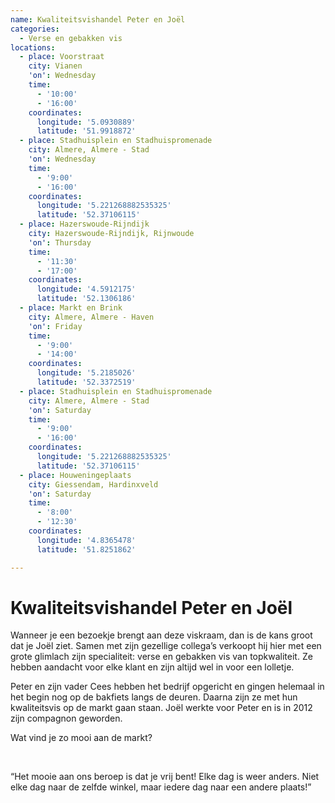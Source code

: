 ```yaml
---
name: Kwaliteitsvishandel Peter en Joël
categories:
  - Verse en gebakken vis
locations:
  - place: Voorstraat
    city: Vianen
    'on': Wednesday
    time:
      - '10:00'
      - '16:00'
    coordinates:
      longitude: '5.0930889'
      latitude: '51.9918872'
  - place: Stadhuisplein en Stadhuispromenade
    city: Almere, Almere - Stad
    'on': Wednesday
    time:
      - '9:00'
      - '16:00'
    coordinates:
      longitude: '5.221268882535325'
      latitude: '52.37106115'
  - place: Hazerswoude-Rijndijk
    city: Hazerswoude-Rijndijk, Rijnwoude
    'on': Thursday
    time:
      - '11:30'
      - '17:00'
    coordinates:
      longitude: '4.5912175'
      latitude: '52.1306186'
  - place: Markt en Brink
    city: Almere, Almere - Haven
    'on': Friday
    time:
      - '9:00'
      - '14:00'
    coordinates:
      longitude: '5.2185026'
      latitude: '52.3372519'
  - place: Stadhuisplein en Stadhuispromenade
    city: Almere, Almere - Stad
    'on': Saturday
    time:
      - '9:00'
      - '16:00'
    coordinates:
      longitude: '5.221268882535325'
      latitude: '52.37106115'
  - place: Houweningeplaats
    city: Giessendam, Hardinxveld
    'on': Saturday
    time:
      - '8:00'
      - '12:30'
    coordinates:
      longitude: '4.8365478'
      latitude: '51.8251862'

---
```


# Kwaliteitsvishandel Peter en Joël

Wanneer je een bezoekje brengt aan deze viskraam, dan is de kans groot dat je Joël ziet. Samen met zijn gezellige collega’s verkoopt hij hier met een grote glimlach zijn specialiteit: verse en gebakken vis van topkwaliteit. Ze hebben aandacht voor elke klant en zijn altijd wel in voor een lolletje. 

Peter en zijn vader Cees hebben het bedrijf opgericht en gingen helemaal in het begin nog op de bakfiets langs de deuren. Daarna zijn ze met hun kwaliteitsvis op de markt gaan staan. Joël werkte voor Peter en is in 2012 zijn compagnon geworden.

Wat vind je zo mooi aan de markt?

 

“Het mooie aan ons beroep is dat je vrij bent! Elke dag is weer anders. Niet elke dag naar de zelfde winkel, maar iedere dag naar een andere plaats!”